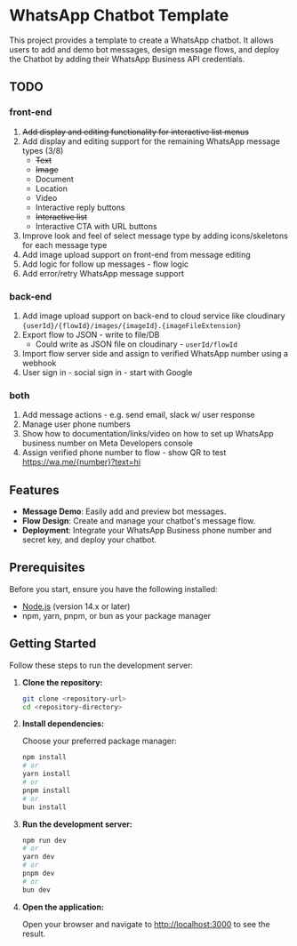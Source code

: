 # WhatsApp Chatbot Template

This project provides a template to create a WhatsApp chatbot. It allows users to add and demo bot messages, design message flows, and deploy the Chatbot by adding their WhatsApp Business API credentials.

## TODO

### front-end

1. ~~Add display and editing functionality for interactive list menus~~
2. Add display and editing support for the remaining WhatsApp message types (3/8)
   - ~~Text~~
   - ~~Image~~
   - Document
   - Location
   - Video
   - Interactive reply buttons
   - ~~Interactive list~~
   - Interactive CTA with URL buttons
3. Improve look and feel of select message type by adding icons/skeletons for each message type
4. Add image upload support on front-end from message editing
5. Add logic for follow up messages - flow logic
6. Add error/retry WhatsApp message support

### back-end

1. Add image upload support on back-end to cloud service like cloudinary `{userId}/{flowId}/images/{imageId}.{imageFileExtension}`
2. Export flow to JSON - write to file/DB
   - Could write as JSON file on cloudinary - `userId/flowId`
3. Import flow server side and assign to verified WhatsApp number using a webhook
4. User sign in - social sign in - start with Google

### both

1. Add message actions - e.g. send email, slack w/ user response
2. Manage user phone numbers
3. Show how to documentation/links/video on how to set up WhatsApp business number on Meta Developers console
4. Assign verified phone number to flow - show QR to test https://wa.me/{number}?text=hi 

## Features

- **Message Demo**: Easily add and preview bot messages.
- **Flow Design**: Create and manage your chatbot's message flow.
- **Deployment**: Integrate your WhatsApp Business phone number and secret key, and deploy your chatbot.

## Prerequisites

Before you start, ensure you have the following installed:

- [Node.js](https://nodejs.org/) (version 14.x or later)
- npm, yarn, pnpm, or bun as your package manager

## Getting Started

Follow these steps to run the development server:

1. **Clone the repository:**

   ```bash
   git clone <repository-url>
   cd <repository-directory>
   ```

2. **Install dependencies:**

   Choose your preferred package manager:

   ```bash
   npm install
   # or
   yarn install
   # or
   pnpm install
   # or
   bun install
   ```

3. **Run the development server:**

   ```bash
   npm run dev
   # or
   yarn dev
   # or
   pnpm dev
   # or
   bun dev
   ```

4. **Open the application:**

   Open your browser and navigate to [http://localhost:3000](http://localhost:3000) to see the result.